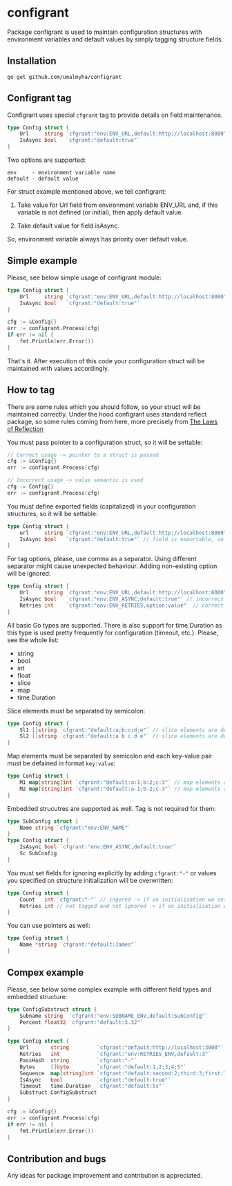 # configrant

Package configrant is used to maintain configuration structures with environment variables and default values by simply tagging structure fields.

## Installation

```
go get github.com/umalmyha/configrant
```

## Configrant tag

Configrant uses special `cfgrant` tag to provide details on field maintenance.

```go
type Config struct {
	Url 	string `cfgrant:"env:ENV_URL,default:http://localhost:8080"`
	IsAsync	bool   `cfgrant:"default:true"`
}
```

Two options are supported:

```
env     - environment variable name
default - default value
```

For struct example mentioned above, we tell configrant:

1. Take value for Url field from environment variable ENV_URL and, if this variable is not defined (or initial), then apply default value.

2. Take default value for field isAsync.

So, environment variable always has priority over default value.

## Simple example

Please, see below simple usage of configrant module:

```go
type Config struct {
	Url 	string `cfgrant:"env:ENV_URL,default:http://localhost:8080"`
	IsAsync	bool   `cfgrant:"default:true"`
}

cfg := &Config{}
err := configrant.Process(cfg)
if err != nil {
	fmt.Println(err.Error())
}
```

That's it. After execution of this code your configuration struct will be maintained with values accordingly.

## How to tag

There are some rules which you should follow, so your struct will be maintained correctly.
Under the hood configrant uses standard reflect package, so some rules coming from here, more precisely from [The Laws of Reflection](https://go.dev/blog/laws-of-reflection)

You must pass pointer to a configuration struct, so it will be settable:

```go
// Correct usage -> pointer to a struct is passed
cfg := &Config{}
err := configrant.Process(cfg)

// Incorrect usage -> value semantic is used
cfg := Config{}
err := configrant.Process(cfg)
```

You must define exported fields (capitalized) in your configuration structures, so it will be settable:

```go
type Config struct {
	url 	string `cfgrant:"env:ENV_URL,default:http://localhost:8080"` // field is unexportable, so not settable -> will be ignored even if tagged
	IsAsync	bool   `cfgrant:"default:true"` // field is exportable, so settable
}
```

For tag options, please, use comma as a separator. Using different separator might cause unexpected behaviour. Adding non-existing option will be ignored:

```go
type Config struct {
	Url 	string `cfgrant:"env:ENV_URL,default:http://localhost:8080"` // correct tag
	IsAsync	bool   `cfgrant:"env:ENV_ASYNC;default:true"` // incorrect tag -> ';' delimiter is used instead of ','
	Retries int    `cfgrant:"env:ENV_RETRIES,option:value"` // correct tag, but property 'option' is ignored
}
```

All basic Go types are supported. There is also support for time.Duration as this type is used pretty frequently for configuration (timeout, etc.). Please, see the whole list:

- string
- bool
- int
- float
- slice
- map
- time.Duration

Slice elements must be separated by semicolon:

```go
type Config struct {
	Sl1 []string `cfgrant:"default:a;b;c;d;e"` // slice elements are defined correctly
	Sl2 []string `cfgrant:"default:a b c d e"` // slice elements are defined incorrectly -> space separator is used
}
```

Map elements must be separated by semicolon and each key-value pair must be defained in format `key:value`:

```go
type Config struct {
	M1 map[string]int `cfgrant:"default:a:1;b:2;c:3"` // map elements are defined correctly
	M2 map[string]int `cfgrant:"default:a-1;b-2;c-3"` // map elements are defined incorrectly -> key-value format is incorrect
}
```

Embedded strucutres are supported as well. Tag is not required for them:

```go
type SubConfig struct {
	Name string `cfgrant:"env:ENV_NAME"`
}
type Config struct {
	IsAsync	bool `cfgrant:"env:ENV_ASYNC,default:true"`
	Sc SubConfig
}
```

You must set fields for ignoring explicitly by adding `cfgrant:"-"` or values you specified on structure initialization will be overwritten:

```go
type Config struct {
	Count	int `cfgrant:"-"` // ingored -> if on initialization we set Count equal to 5 it will stay unchanged
	Retries int	// not tagged and not ignored -> if on initialization we set Retries equal to 3 it will be set to 0 (zero value)
}
```

You can use pointers as well:

```go
type Config struct {
	Name *string `cfgrant:"default:James"`
}
```

## Compex example

Please, see below some complex example with different field types and embedded structure:

```go
type ConfigSubstruct struct {
	Subname string  `cfgrant:"env:SUBNAME_ENV,default:SubConfig"`
	Percent float32 `cfgrant:"default:3.32"`
}

type Config struct {
	Url       string         `cfgrant:"default:http://localhost:3000"`
	Retries   int            `cfgrant:"env:RETRIES_ENV,default:3"`
	PassHash  string         `cfgrant:"-"`
	Bytes     []byte         `cfgrant:"default:1;2;3;4;5"`
	Sequence  map[string]int `cfgrant:"default:second:2;third:3;first:1"`
	IsAsync   bool           `cfgrant:"default:true"`
	Timeout   time.Duration  `cfgrant:"default:5s"`
	Substruct ConfigSubstruct
}

cfg := &Config{}
err := configrant.Process(cfg)
if err != nil {
	fmt.Println(err.Error())
}
```

## Contribution and bugs

Any ideas for package improvement and contribution is appreciated.
